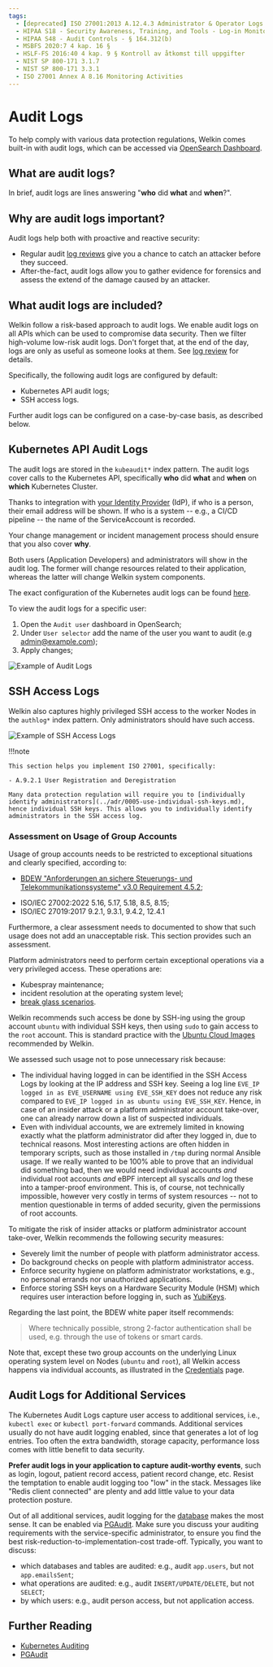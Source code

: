 ```yaml
---
tags:
  - [deprecated] ISO 27001:2013 A.12.4.3 Administrator & Operator Logs
  - HIPAA S18 - Security Awareness, Training, and Tools - Log-in Monitoring - § 164.308(a)(5)(ii)(C)
  - HIPAA S48 - Audit Controls - § 164.312(b)
  - MSBFS 2020:7 4 kap. 16 §
  - HSLF-FS 2016:40 4 kap. 9 § Kontroll av åtkomst till uppgifter
  - NIST SP 800-171 3.1.7
  - NIST SP 800-171 3.3.1
  - ISO 27001 Annex A 8.16 Monitoring Activities
---
```


# Audit Logs

To help comply with various data protection regulations, Welkin comes built-in with audit logs, which can be accessed via [OpenSearch Dashboard](../user-guide/logs.md).

## What are audit logs?

In brief, audit logs are lines answering "**who** did **what** and **when**?".

## Why are audit logs important?

Audit logs help both with proactive and reactive security:

- Regular audit [log reviews](log-review.md) give you a chance to catch an attacker before they succeed.
- After-the-fact, audit logs allow you to gather evidence for forensics and assess the extend of the damage caused by an attacker.

## What audit logs are included?

Welkin follow a risk-based approach to audit logs.
We enable audit logs on all APIs which can be used to compromise data security.
Then we filter high-volume low-risk audit logs.
Don't forget that, at the end of the day, logs are only as useful as someone looks at them.
See [log review](log-review.md) for details.

Specifically, the following audit logs are configured by default:

- Kubernetes API audit logs;
- SSH access logs.

Further audit logs can be configured on a case-by-case basis, as described below.

## Kubernetes API Audit Logs

The audit logs are stored in the `kubeaudit*` index pattern.
The audit logs cover calls to the Kubernetes API, specifically **who** did **what** and **when** on **which** Kubernetes Cluster.

Thanks to integration with [your Identity Provider](../user-guide/kubernetes-api.md#authentication-and-access-control-in-welkin) (IdP), if who is a person, their email address will be shown. If who is a system -- e.g., a CI/CD pipeline -- the name of the ServiceAccount is recorded.

Your change management or incident management process should ensure that you also cover **why**.

Both users (Application Developers) and administrators will show in the audit log. The former will change resources related to their application, whereas the latter will change Welkin system components.

The exact configuration of the Kubernetes audit logs can be found [here](https://github.com/elastisys/compliantkubernetes-kubespray/blob/main/config/common/group_vars/k8s_cluster/ck8s-k8s-cluster.yaml).

To view the audit logs for a specific user:

1. Open the `Audit user` dashboard in OpenSearch;
1. Under `User selector` add the name of the user you want to audit (e.g <admin@example.com>);
1. Apply changes;

![Example of Audit Logs](img/audit-logs.png)

## SSH Access Logs

Welkin also captures highly privileged SSH access to the worker Nodes in the `authlog*` index pattern. Only administrators should have such access.

![Example of SSH Access Logs](img/authlog.png)

!!!note

    This section helps you implement ISO 27001, specifically:

    - A.9.2.1 User Registration and Deregistration

    Many data protection regulation will require you to [individually identify administrators](../adr/0005-use-individual-ssh-keys.md), hence individual SSH keys. This allows you to individually identify administrators in the SSH access log.

### Assessment on Usage of Group Accounts

Usage of group accounts needs to be restricted to exceptional situations and clearly specified, according to:

<!-- vale off -->
- [BDEW "Anforderungen an sichere Steuerungs- und Telekommunikationssysteme" v3.0 Requirement 4.5.2](https://www.bdew.de/media/documents/BDEW-OE-VSE-Whitepaper-3.0.pdf);
<!-- vale on -->
- ISO/IEC 27002:2022 5.16, 5.17, 5.18, 8.5, 8.15;
- ISO/IEC 27019:2017 9.2.1, 9.3.1, 9.4.2, 12.4.1

Furthermore, a clear assessment needs to documented to show that such usage does not add an unacceptable risk.
This section provides such an assessment.

Platform administrators need to perform certain exceptional operations via a very privileged access.
These operations are:

- Kubespray maintenance;
- incident resolution at the operating system level;
- [break glass scenarios](../operator-manual/break-glass.md).

Welkin recommends such access be done by SSH-ing using the group account `ubuntu` with individual SSH keys, then using `sudo` to gain access to the `root` account.
This is standard practice with the [Ubuntu Cloud Images](https://cloud-images.ubuntu.com/) recommended by Welkin.

We assessed such usage not to pose unnecessary risk because:

- The individual having logged in can be identified in the SSH Access Logs by looking at the IP address and SSH key.
Seeing a log line `EVE_IP logged in as EVE_USERNAME using EVE_SSH_KEY` does not reduce any risk compared to `EVE_IP logged in as ubuntu using EVE_SSH_KEY`.
Hence, in case of an insider attack or a platform administrator account take-over, one can already narrow down a list of suspected individuals.
- Even with individual accounts, we are extremely limited in knowing exactly what the platform administrator did after they logged in, due to technical reasons.
Most interesting actions are often hidden in temporary scripts, such as those installed in `/tmp` during normal Ansible usage.
If we really wanted to be 100% able to prove that an individual did something bad, then we would need individual accounts _and_ individual root accounts _and_ eBPF intercept all syscalls _and_ log these into a tamper-proof environment.
This is, of course, not technically impossible, however very costly in terms of system resources -- not to mention questionable in terms of added security, given the permissions of root accounts.

To mitigate the risk of insider attacks or platform administrator account take-over, Welkin recommends the following security measures:

- Severely limit the number of people with platform administrator access.
- Do background checks on people with platform administrator access.
- Enforce security hygiene on platform administrator workstations, e.g., no personal errands nor unauthorized applications.
- Enforce storing SSH keys on a Hardware Security Module (HSM) which requires user interaction before logging in, such as [YubiKeys](https://www.yubico.com/).

Regarding the last point, the BDEW white paper itself recommends:

> Where technically possible, strong 2-factor authentication shall be used, e.g. through the use of tokens or smart cards.

Note that, except these two group accounts on the underlying Linux operating system level on Nodes (`ubuntu` and `root`), all Welkin access happens via individual accounts, as illustrated in the [Credentials](../operator-manual/credentials.md) page.

## Audit Logs for Additional Services

The Kubernetes Audit Logs capture user access to additional services, i.e., `kubectl exec` or `kubectl port-forward` commands. Additional services usually do not have audit logging enabled, since that generates a lot of log entries. Too often the extra bandwidth, storage capacity, performance loss comes with little benefit to data security.

**Prefer audit logs in your application to capture audit-worthy events**, such as login, logout, patient record access, patient record change, etc. Resist the temptation to enable audit logging too "low" in the stack. Messages like "Redis client connected" are plenty and add little value to your data protection posture.

Out of all additional services, audit logging for the [database](../user-guide/additional-services/postgresql.md) makes the most sense. It can be enabled via [PGAudit](https://github.com/pgaudit/pgaudit/blob/master/README.md). Make sure you discuss your auditing requirements with the service-specific administrator, to ensure you find the best risk-reduction-to-implementation-cost trade-off. Typically, you want to discuss:

- which databases and tables are audited: e.g., audit `app.users`, but not `app.emailsSent`;
- what operations are audited: e.g., audit `INSERT/UPDATE/DELETE`, but not `SELECT`;
- by which users: e.g., audit person access, but not application access.

## Further Reading

- [Kubernetes Auditing](https://kubernetes.io/docs/tasks/debug/debug-cluster/audit/)
- [PGAudit](https://www.pgaudit.org/)
